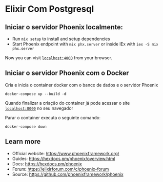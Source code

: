 # Elixir Com Postgresql

## Iniciar o servidor Phoenix localmente:

  * Run `mix setup` to install and setup dependencies
  * Start Phoenix endpoint with `mix phx.server` or inside IEx with `iex -S mix phx.server`

Now you can visit [`localhost:4000`](http://localhost:4000) from your browser.

## Iniciar o servidor Phoenix com o Docker
Cria e inicia o container docker com o banco de dados e o servidor Phoenix
 ```
docker-compose up --build -d
 ```
Quando finalizar a criação do container já pode acessar o site [`localhost:8000`](http://localhost:8000) no seu navegador

Parar o container executa o seguinte comando:
```
docker-compose down
```

## Learn more

  * Official website: https://www.phoenixframework.org/
  * Guides: https://hexdocs.pm/phoenix/overview.html
  * Docs: https://hexdocs.pm/phoenix
  * Forum: https://elixirforum.com/c/phoenix-forum
  * Source: https://github.com/phoenixframework/phoenix
